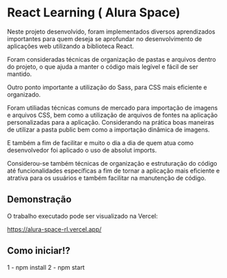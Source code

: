 
# React Learning ( Alura Space)

Neste projeto desenvolvido, foram implementados diversos aprendizados importantes para quem deseja se aprofundar no desenvolvimento de aplicações web utilizando a biblioteca React.

Foram consideradas técnicas de organização de pastas e arquivos dentro do projeto, o que ajuda a manter o código mais legível e fácil de ser mantido.

Outro ponto importante a utilização do Sass, para CSS mais eficiente e organizado.

Foram utiliadas técnicas comuns de mercado para importação de imagens e arquivos CSS, bem como a utilização de arquivos de fontes na aplicação personalizadas para a aplicação. Considerando na prática boas maneiras de utilizar a pasta public bem como a importação dinâmica de imagens.

E também a fim de facilitar e muito o dia a dia de quem atua como desenvolvedor foi aplicado o uso de absolut imports.

Considerou-se também  técnicas de organização e estruturação do código até funcionalidades específicas a fim de tornar a aplicação mais eficiente e atrativa para os usuários e também facilitar na manutenção de código.


## Demonstração

O trabalho executado pode ser visualizado na Vercel:

https://alura-space-rl.vercel.app/

## Como iniciar!?

1 - npm install
2 - npm start

